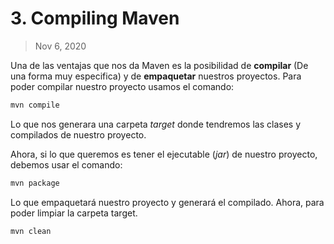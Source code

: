 # 3. Compiling Maven

> Nov 6, 2020

Una de las ventajas que nos da Maven es la posibilidad de **compilar** (De una forma muy especifica) y de **empaquetar** nuestros proyectos. Para poder compilar nuestro proyecto usamos el comando:

```sh
mvn compile
```
Lo que nos generara una carpeta *target* donde tendremos las clases y compilados de nuestro proyecto.

Ahora, si lo que queremos es tener el ejecutable (*jar*) de nuestro proyecto, debemos usar el comando:

```sh
mvn package
```
Lo que empaquetará nuestro proyecto y generará el compilado. Ahora, para poder limpiar la carpeta target.

```sh
mvn clean
```